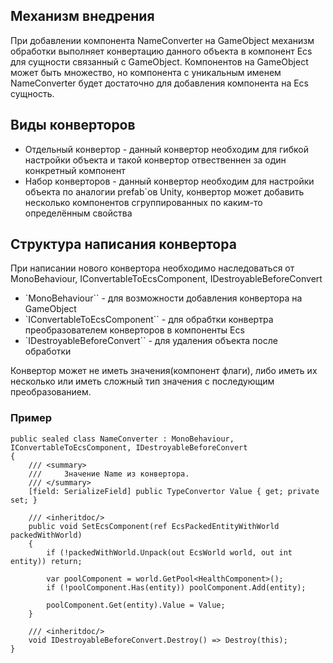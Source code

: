 ## Механизм внедрения

При добавлении компонента NameConverter на GameObject механизм обработки выполняет конвертацию данного объекта в компонент Ecs для сущности связанный с GameObject. Компонентов на GameObject может быть множество, но компонента с уникальным именем NameConverter будет достаточно для добавления компонента на Ecs сущность.

## Виды конверторов

- Отдельный конвертор - данный конвертор необходим для гибкой настройки объекта и такой конвертор отвественнен за один конкретный компонент
- Набор конверторов - данный конвертор необходим для настройки объекта по аналогии prefab`ов Unity, конвертор может добавить несколько компонентов сгруппированных по каким-то определённым свойства

## Структура написания конвертора

При написании нового конвертора необходимо наследоваться от MonoBehaviour, IConvertableToEcsComponent, IDestroyableBeforeConvert

- `MonoBehaviour`` - для возможности добавления конвертора на GameObject
- `IConvertableToEcsComponent`` - для обрабтки конвертра преобразователем конверторов в компоненты Ecs
- `IDestroyableBeforeConvert`` - для удаления объекта после обработки

Конвертор может не иметь значения(компонент флаги), либо иметь их несколько или иметь сложный тип значения с последующим преобразованием.

### Пример

```
public sealed class NameConverter : MonoBehaviour, IConvertableToEcsComponent, IDestroyableBeforeConvert
{
    /// <summary>
    ///     Значение Name из конвертора.
    /// </summary>
    [field: SerializeField] public TypeConvertor Value { get; private set; }

    /// <inheritdoc/>
    public void SetEcsComponent(ref EcsPackedEntityWithWorld packedWithWorld)
    {
        if (!packedWithWorld.Unpack(out EcsWorld world, out int entity)) return;

        var poolComponent = world.GetPool<HealthComponent>();
        if (!poolComponent.Has(entity)) poolComponent.Add(entity);

        poolComponent.Get(entity).Value = Value;
    }

    /// <inheritdoc/>
    void IDestroyableBeforeConvert.Destroy() => Destroy(this);
}
```
